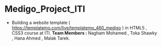 # Medigo_Project_ITI

- Building a website template ( https://templatemo.com/live/templatemo_460_medigo ) in HTML5 , CSS3 course at ITI. 
**Team Members :** Nagham Mohamed , Toka Shawky , Hana Ahmed , Malak Tarek.
